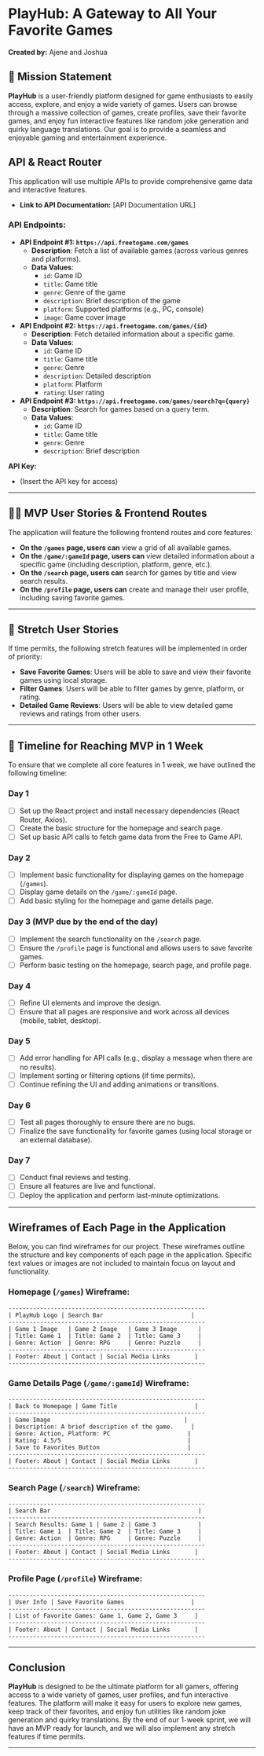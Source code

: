 # **PlayHub: A Gateway to All Your Favorite Games**

**Created by:** Ajene and Joshua

## 🚀 **Mission Statement**

**PlayHub** is a user-friendly platform designed for game enthusiasts to easily access, explore, and enjoy a wide variety of games. Users can browse through a massive collection of games, create profiles, save their favorite games, and enjoy fun interactive features like random joke generation and quirky language translations. Our goal is to provide a seamless and enjoyable gaming and entertainment experience.

## **API & React Router**

This application will use multiple APIs to provide comprehensive game data and interactive features.

- **Link to API Documentation:** [API Documentation URL]

### **API Endpoints:**

- **API Endpoint #1: `https://api.freetogame.com/games`**
  - **Description**: Fetch a list of available games (across various genres and platforms).
  - **Data Values**:
    - `id`: Game ID
    - `title`: Game title
    - `genre`: Genre of the game
    - `description`: Brief description of the game
    - `platform`: Supported platforms (e.g., PC, console)
    - `image`: Game cover image
- **API Endpoint #2: `https://api.freetogame.com/games/{id}`**
  - **Description**: Fetch detailed information about a specific game.
  - **Data Values**:
    - `id`: Game ID
    - `title`: Game title
    - `genre`: Genre
    - `description`: Detailed description
    - `platform`: Platform
    - `rating`: User rating
- **API Endpoint #3: `https://api.freetogame.com/games/search?q={query}`**
  - **Description**: Search for games based on a query term.
  - **Data Values**:
    - `id`: Game ID
    - `title`: Game title
    - `genre`: Genre
    - `description`: Brief description

**API Key:**

- (Insert the API key for access)

---

## 👩‍💻 **MVP User Stories & Frontend Routes**

The application will feature the following frontend routes and core features:

- **On the `/games` page, users can** view a grid of all available games.
- **On the `/game/:gameId` page, users can** view detailed information about a specific game (including description, platform, genre, etc.).
- **On the `/search` page, users can** search for games by title and view search results.
- **On the `/profile` page, users can** create and manage their user profile, including saving favorite games.

---

## 🤔 **Stretch User Stories**

If time permits, the following stretch features will be implemented in order of priority:

- **Save Favorite Games**: Users will be able to save and view their favorite games using local storage.
- **Filter Games**: Users will be able to filter games by genre, platform, or rating.
- **Detailed Game Reviews**: Users will be able to view detailed game reviews and ratings from other users.

---

## 📆 **Timeline for Reaching MVP in 1 Week**

To ensure that we complete all core features in 1 week, we have outlined the following timeline:

### **Day 1**

- [ ] Set up the React project and install necessary dependencies (React Router, Axios).
- [ ] Create the basic structure for the homepage and search page.
- [ ] Set up basic API calls to fetch game data from the Free to Game API.

### **Day 2**

- [ ] Implement basic functionality for displaying games on the homepage (`/games`).
- [ ] Display game details on the `/game/:gameId` page.
- [ ] Add basic styling for the homepage and game details page.

### **Day 3** (MVP due by the end of the day)

- [ ] Implement the search functionality on the `/search` page.
- [ ] Ensure the `/profile` page is functional and allows users to save favorite games.
- [ ] Perform basic testing on the homepage, search page, and profile page.

### **Day 4**

- [ ] Refine UI elements and improve the design.
- [ ] Ensure that all pages are responsive and work across all devices (mobile, tablet, desktop).

### **Day 5**

- [ ] Add error handling for API calls (e.g., display a message when there are no results).
- [ ] Implement sorting or filtering options (if time permits).
- [ ] Continue refining the UI and adding animations or transitions.

### **Day 6**

- [ ] Test all pages thoroughly to ensure there are no bugs.
- [ ] Finalize the save functionality for favorite games (using local storage or an external database).

### **Day 7**

- [ ] Conduct final reviews and testing.
- [ ] Ensure all features are live and functional.
- [ ] Deploy the application and perform last-minute optimizations.

---

## **Wireframes of Each Page in the Application**

Below, you can find wireframes for our project. These wireframes outline the structure and key components of each page in the application. Specific text values or images are not included to maintain focus on layout and functionality.

### **Homepage (`/games`) Wireframe**:

```
--------------------------------------------------------
| PlayHub Logo | Search Bar                         |
--------------------------------------------------------
| Game 1 Image   | Game 2 Image   | Game 3 Image      |
| Title: Game 1  | Title: Game 2  | Title: Game 3     |
| Genre: Action  | Genre: RPG     | Genre: Puzzle     |
--------------------------------------------------------
| Footer: About | Contact | Social Media Links       |
--------------------------------------------------------
```

### **Game Details Page (`/game/:gameId`) Wireframe**:

```
--------------------------------------------------------
| Back to Homepage | Game Title                      |
--------------------------------------------------------
| Game Image                                      |
| Description: A brief description of the game.     |
| Genre: Action, Platform: PC                      |
| Rating: 4.5/5                                    |
| Save to Favorites Button                         |
--------------------------------------------------------
| Footer: About | Contact | Social Media Links       |
--------------------------------------------------------
```

### **Search Page (`/search`) Wireframe**:

```
--------------------------------------------------------
| Search Bar                                          |
--------------------------------------------------------
| Search Results: Game 1 | Game 2 | Game 3            |
| Title: Game 1  | Title: Game 2  | Title: Game 3     |
| Genre: Action  | Genre: RPG     | Genre: Puzzle     |
--------------------------------------------------------
| Footer: About | Contact | Social Media Links       |
--------------------------------------------------------
```

### **Profile Page (`/profile`) Wireframe**:

```
--------------------------------------------------------
| User Info | Save Favorite Games                   |
--------------------------------------------------------
| List of Favorite Games: Game 1, Game 2, Game 3     |
--------------------------------------------------------
| Footer: About | Contact | Social Media Links       |
--------------------------------------------------------
```

---

## **Conclusion**

**PlayHub** is designed to be the ultimate platform for all gamers, offering access to a wide variety of games, user profiles, and fun interactive features. The platform will make it easy for users to explore new games, keep track of their favorites, and enjoy fun utilities like random joke generation and quirky translations. By the end of our 1-week sprint, we will have an MVP ready for launch, and we will also implement any stretch features if time permits.

---
